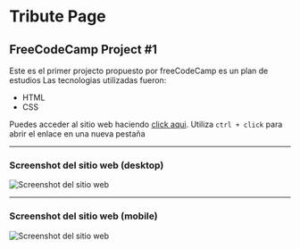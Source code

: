 # Tribute Page

## FreeCodeCamp Project #1

Este es el primer projecto propuesto por freeCodeCamp es un plan de estudios
Las tecnologias utilizadas fueron:

- HTML
- CSS

Puedes acceder al sitio web haciendo [click aqui](https://jruizsilva-documentation-page.netlify.app/). Utiliza `ctrl + click` para abrir el enlace en una nueva pestaña

---

### Screenshot del sitio web (desktop)

![Screenshot del sitio web](https://awesomescreenshot.s3.amazonaws.com/image/1849999/6211564-701bce8e82e89101f52838bcb13c9ce6.png?X-Amz-Algorithm=AWS4-HMAC-SHA256&X-Amz-Credential=AKIAJSCJQ2NM3XLFPVKA%2F20210218%2Fus-east-1%2Fs3%2Faws4_request&X-Amz-Date=20210218T202921Z&X-Amz-Expires=28800&X-Amz-SignedHeaders=host&X-Amz-Signature=0abd1591f663cb675d45728a0035b0e4e49fe519504ac6c24ece2f1512b54c4c "Vista del sitio en desktop")

---

### Screenshot del sitio web (mobile)

![Screenshot del sitio web](https://awesomescreenshot.s3.amazonaws.com/image/1849999/6211565-5e2ba5c8182a841de4276a7385ee84f3.png?X-Amz-Algorithm=AWS4-HMAC-SHA256&X-Amz-Credential=AKIAJSCJQ2NM3XLFPVKA%2F20210218%2Fus-east-1%2Fs3%2Faws4_request&X-Amz-Date=20210218T202942Z&X-Amz-Expires=28800&X-Amz-SignedHeaders=host&X-Amz-Signature=eb5f4562905c148fb2165cfaf8a7c48ea5dd479f2e689a76609a6e73f2d99546 "Vista del sitio en mobile")
